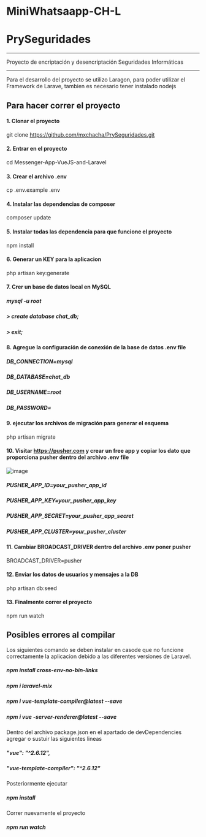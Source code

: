 # MiniWhatsaapp-CH-L

# PrySeguridades
***
Proyecto de encriptación y desencriptación Seguridades Informáticas
****
Para el desarrollo del proyecto se utilizo Laragon, para poder utilizar el Framework de Larave, tambien es necesario tener instalado nodejs

## Para hacer correr el proyecto
#### 1. Clonar el proyecto
git clone https://github.com/mxchacha/PrySeguridades.git

#### 2. Entrar en el proyecto
cd Messenger-App-VueJS-and-Laravel

#### 3. Crear el archivo .env 
cp .env.example .env

#### 4. Instalar las dependencias de  composer 
composer update

#### 5. Instalar todas las dependencia para que funcione el proyecto
npm install

#### 6. Generar un KEY para la aplicacion 
php artisan key:generate

#### 7. Crer un base de datos local en MySQL
##### mysql -u root

##### > create database chat_db;
##### > exit;

#### 8. Agregue la configuración de conexión de la base de datos .env file
##### DB_CONNECTION=mysql
##### DB_DATABASE=chat_db
##### DB_USERNAME=root
##### DB_PASSWORD=

#### 9. ejecutar los archivos de migración para generar el esquema
php artisan migrate

#### 10. Visitar https://pusher.com y crear un free app y copiar los dato que proporciona pusher dentro del archivo .env file
![image](https://user-images.githubusercontent.com/57916293/105501679-828a1480-5c92-11eb-9755-2af85b095dce.png)
##### PUSHER_APP_ID=your_pusher_app_id
##### PUSHER_APP_KEY=your_pusher_app_key
##### PUSHER_APP_SECRET=your_pusher_app_secret
##### PUSHER_APP_CLUSTER=your_pusher_cluster


#### 11. Cambiar BROADCAST_DRIVER dentro del archivo .env poner  pusher
BROADCAST_DRIVER=pusher

#### 12. Enviar los datos de usuarios y mensajes a la DB
php artisan db:seed

#### 13. Finalmente correr el proyecto
npm run watch

## Posibles errores al compilar
Los siguientes comando se deben instalar  en casode que no funcione correctamente la aplicacion debido a las diferentes versiones de Laravel.
##### npm install cross-env-no-bin-links
##### npm i laravel-mix
##### npm i vue-template-compiler@latest --save
##### npm i vue -server-renderer@latest --save

Dentro del archivo package.json en el apartado de devDependencies agregar o sustuir las siguientes lineas
##### "vue": "^2.6.12",
##### "vue-template-compiler": "^2.6.12"

Posteriormente ejecutar 
##### npm install
Correr nuevamente el proyecto
##### npm run watch

